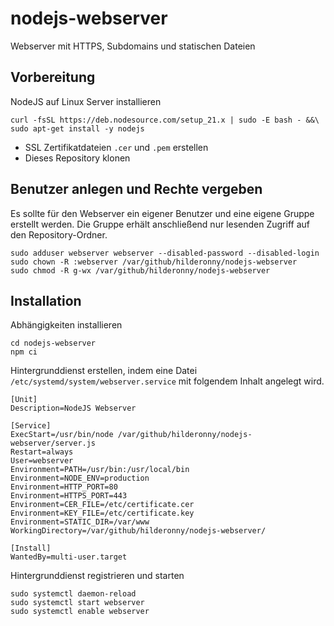 # nodejs-webserver
Webserver mit HTTPS, Subdomains und statischen Dateien

## Vorbereitung

NodeJS auf Linux Server installieren

```
curl -fsSL https://deb.nodesource.com/setup_21.x | sudo -E bash - &&\
sudo apt-get install -y nodejs
```

- SSL Zertifikatdateien `.cer` und  `.pem` erstellen
- Dieses Repository klonen

## Benutzer anlegen und Rechte vergeben

Es sollte für den Webserver ein eigener Benutzer und eine eigene Gruppe erstellt werden.
Die Gruppe erhält anschließend nur lesenden Zugriff auf den Repository-Ordner.

```
sudo adduser webserver webserver --disabled-password --disabled-login
sudo chown -R :webserver /var/github/hilderonny/nodejs-webserver
sudo chmod -R g-wx /var/github/hilderonny/nodejs-webserver
```

## Installation

Abhängigkeiten installieren

```
cd nodejs-webserver
npm ci
```

Hintergrunddienst erstellen, indem eine Datei `/etc/systemd/system/webserver.service` mit folgendem Inhalt angelegt wird.

```
[Unit]
Description=NodeJS Webserver

[Service]
ExecStart=/usr/bin/node /var/github/hilderonny/nodejs-webserver/server.js
Restart=always
User=webserver
Environment=PATH=/usr/bin:/usr/local/bin
Environment=NODE_ENV=production
Environment=HTTP_PORT=80
Environment=HTTPS_PORT=443
Environment=CER_FILE=/etc/certificate.cer
Environment=KEY_FILE=/etc/certificate.key
Environment=STATIC_DIR=/var/www
WorkingDirectory=/var/github/hilderonny/nodejs-webserver/

[Install]
WantedBy=multi-user.target
```

Hintergrunddienst registrieren und starten

```
sudo systemctl daemon-reload
sudo systemctl start webserver
sudo systemctl enable webserver
```
